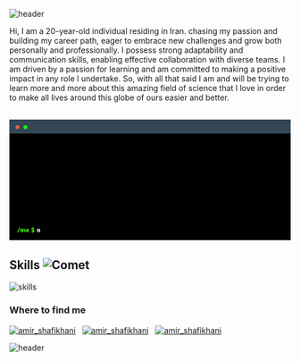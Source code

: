 ![header](https://capsule-render.vercel.app/api?type=waving&&color=0:308a71,100:15416e&height=240&text=AmirShafikhani&desc=front-end-developer&animation=fadeIn&fontColor=f5f5f5&fontSize=50&fontAlignY=35&descAlignY=50)

<p>Hi, I am a 20-year-old individual residing in Iran. chasing my passion and building my career path, eager to embrace new challenges and grow both personally and professionally. I possess strong adaptability and communication skills, enabling effective collaboration with diverse teams. I am driven by a passion for learning and am committed to making a positive impact in any role I undertake. So, with all that said I am and will be trying to learn more and more about this amazing field of science that I love in order to make all lives around this globe of ours easier and better.
</p>

<br />

<img src="./assets/terminal.gif" alt="terminal">

<br />

## Skills <img src="https://raw.githubusercontent.com/Tarikul-Islam-Anik/Animated-Fluent-Emojis/master/Emojis/Travel%20and%20places/Comet.png" alt="Comet" width="32" height="32" />

  <img alt="skills" src="https://skillicons.dev/icons?i=js,react,nextjs,ts,vite,graphql,redux,git,materialui,bootstrap,tailwind,sass,css,html" />

<br />

<h3>Where to find me</h3>

<a href="https://www.linkedin.com/in/amirshafikhani/" target="_blank"><img align="center" src="https://user-images.githubusercontent.com/94702044/189377305-7062bbec-ca23-43d9-b37d-da443ea59cb7.png" alt="amir_shafikhani" height="25" width="25" /></a> &nbsp;
<a href="mailto:amirshafikhani.official@gmail.com" target="_blank"><img align="center" src="https://user-images.githubusercontent.com/94702044/189377332-6de4f1a9-d1b0-49d3-879d-bb1158674e84.png" alt="amir_shafikhani" height="25" width="25" /></a> &nbsp;
<a href="https://amirshafikhani.vercel.app" target="_blank"><img align="center" src="https://user-images.githubusercontent.com/94702044/189378352-1c6cc600-c6a2-431d-9c4d-0b07c0c8d97c.png" alt="amir_shafikhani" height="25" width="25" /></a> &nbsp;

![header](https://capsule-render.vercel.app/api?type=waving&&color=0:308a71,100:15416e&section=footer)
